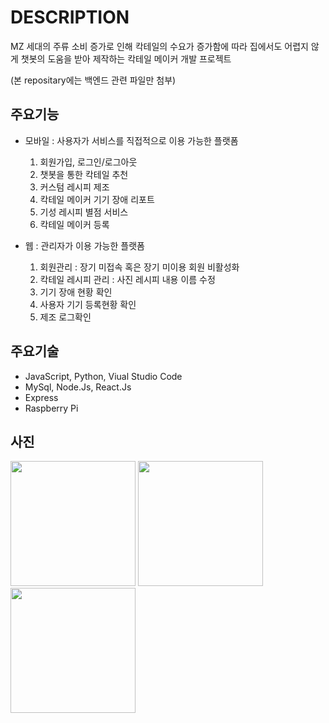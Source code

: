 # DESCRIPTION
   MZ 세대의 주류 소비 증가로 인해 칵테일의 수요가 증가함에 따라 
   집에서도 어렵지 않게 챗봇의 도움을 받아 제작하는 칵테일 메이커 개발 프로젝트

   (본 repositary에는 백엔드 관련 파일만 첨부)

## 주요기능
   - 모바일 : 사용자가 서비스를 직접적으로 이용 가능한 플랫폼
        1. 회원가입, 로그인/로그아웃
        2. 챗봇을 통한 칵테일 추천
        3. 커스텀 레시피 제조
        4. 칵테일 메이커 기기 장애 리포트
        5. 기성 레시피 별점 서비스
        6. 칵테일 메이커 등록
      
   - 웹 : 관리자가 이용 가능한 플랫폼
        1. 회원관리 : 장기 미접속 혹은 장기 미이용 회원 비활성화
        2. 칵테일 레시피 관리 : 사진 레시피 내용 이름 수정
        3. 기기 장애 현황 확인
        4. 사용자 기기 등록현황 확인
        5. 제조 로그확인

## 주요기술
   - JavaScript, Python, Viual Studio Code
   - MySql, Node.Js, React.Js
   - Express
   - Raspberry Pi

## 사진

<img width="200" src="https://github.com/aripoi/Gradpj/assets/106456245/a559d92f-8734-46e7-a327-7f233b6fc9c9">
<img width="200" src="https://github.com/aripoi/Gradpj/assets/106456245/ce94f4d1-97e0-444f-a2d3-8f6881b7d564">
<img width="200" src="https://github.com/aripoi/Gradpj/assets/106456245/e440b76b-da3a-44e6-ac58-fd64d16f7100">
